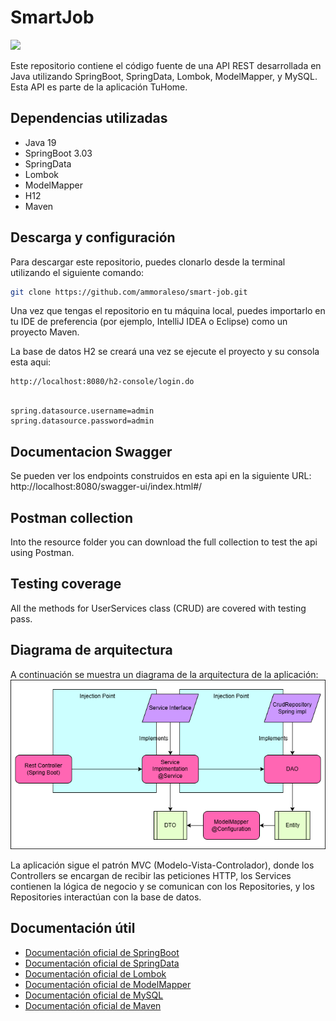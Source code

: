 # SmartJob
<div align="center">
<p align="left">
   <img src="https://img.shields.io/badge/STATUS-EN%20DESAROLLO-green">
</p>

</div>

Este repositorio contiene el código fuente de una API REST desarrollada en Java utilizando SpringBoot, SpringData, Lombok, ModelMapper, y MySQL. Esta API es parte de la aplicación TuHome.

## Dependencias utilizadas
- Java 19
- SpringBoot 3.03
- SpringData
- Lombok
- ModelMapper
- H12
- Maven

## Descarga y configuración
Para descargar este repositorio, puedes clonarlo desde la terminal utilizando el siguiente comando:
```bash
git clone https://github.com/ammoraleso/smart-job.git
```
Una vez que tengas el repositorio en tu máquina local, puedes importarlo en tu IDE de preferencia (por ejemplo, IntelliJ IDEA o Eclipse) como un proyecto Maven.

La base de datos H2 se creará una vez se ejecute el proyecto y su consola esta aqui:
```bash
http://localhost:8080/h2-console/login.do
```

```properties  

spring.datasource.username=admin
spring.datasource.password=admin

```
## Documentacion Swagger

Se pueden ver los endpoints construidos en esta api en la siguiente URL:
http://localhost:8080/swagger-ui/index.html#/

## Postman collection
Into the resource folder you can download the full collection to test the api using Postman.

## Testing coverage
All the methods for UserServices class (CRUD) are covered with testing pass.

## Diagrama de arquitectura
A continuación se muestra un diagrama de la arquitectura de la aplicación:
![Arquitectura-TuHome-Backend](src/main/resources/Arquitectura/Arquitectura-TuHome-Backend.png)

La aplicación sigue el patrón MVC (Modelo-Vista-Controlador), donde los Controllers se encargan de recibir las peticiones HTTP, los Services contienen la lógica de negocio y se comunican con los Repositories, y los Repositories interactúan con la base de datos.

## Documentación útil

- [Documentación oficial de SpringBoot](https://docs.spring.io/spring-boot/docs/current/reference/htmlsingle/)
- [Documentación oficial de SpringData](https://docs.spring.io/spring-data/jpa/docs/current/reference/html/#reference)
- [Documentación oficial de Lombok](https://projectlombok.org/features/)
- [Documentación oficial de ModelMapper](http://modelmapper.org/getting-started/)
- [Documentación oficial de MySQL](https://dev.mysql.com/doc/)
- [Documentación oficial de Maven](https://maven.apache.org/guides/index.html)


